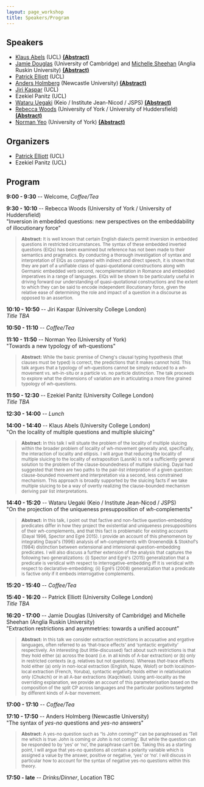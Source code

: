 ```yaml
---
layout: page_workshop
title: Speakers/Program
---
```


## Speakers

- [Klaus Abels](https://www.phon.ucl.ac.uk/home/klaus/ "Klaus's Homepage") (UCL) <a href="#abelsabs">**(Abstract)**</a>
- [Jamie Douglas](http://www.languagesciences.cam.ac.uk/directory/jamie-douglas) (University of Cambridge) and [Michelle Sheehan](https://sites.google.com/site/michellesheehan54/home "Michelle's homepage") (Anglia Ruskin University) <a href="#douglassheehanabs">**(Abstract)**</a>
- [Patrick Elliott](https://patrl.github.io "Patrick's homepage") (UCL)
- [Anders Holmberg](http://www.ncl.ac.uk/elll/staff/profile/anders.holmberg "Anders's Newcastle staff page") (Newcastle University)  <a href="#holmbergabs">**(Abstract)**</a>
- [Jiri Kaspar](http://ucl.academia.edu/JiriKaspar "Jiri's academia.edu page") (UCL)
- Ezekiel Panitz (UCL)
- [Wataru Uegaki](http://web.mit.edu/wuegaki/www/ "Wataru's MIT page") (Keio / Institute Jean-Nicod / JSPS)  <a href="#uegakiabs">**(Abstract)**</a>
- [Rebecca Woods](http://york.academia.edu/RebeccaWoods "Rebecca's academia.edu page") (University of York / University of Huddersfield) <a href="#woodsabs">**(Abstract)**</a>
- [Norman Yeo](https://www.york.ac.uk/language/people/academic-research/norman-yeo/ "Norman's York staff page") (University of York) <a href="#yeoabs">**(Abstract)**</a>

## Organizers

- [Patrick Elliott](https://www.patrickdelliott.me) (UCL)
- Ezekiel Panitz (UCL)

## Program

**9:00 - 9:30** -- Welcome, *Coffee/Tea*

**9:30 - 10:10** -- Rebecca Woods (University of York / University of Huddersfield)<a name="woodsabs"></a><br>
"Inversion in embedded questions: new perspectives on the embeddability of illocutionary force"

> <small>**Abstract:** It is well known that certain English dialects permit inversion in embedded questions in restricted circumstances. The syntax of these embedded inverted questions (EIQs) has been examined but reference has not been made to their semantics and pragmatics. By conducting a thorough investigation of syntax and interpretation of EIQs as compared with indirect and direct speech, it is shown that they are part of a unifiable class of quasi-quotational constructions along with Germanic embedded verb second, recomplementation in Romance and embedded imperatives in a range of languages. EIQs will be shown to be particularly useful in driving forward our understanding of quasi-quotational constructions and the extent to which they can be said to encode independent illocutionary force, given the relative ease of determining the role and impact of a question in a discourse as opposed to an assertion.</small>

**10:10 - 10:50** -- Jiri Kaspar (University College London)<br>
*Title TBA*

**10:50 - 11:10** -- *Coffee/Tea*

**11:10 - 11:50** -- Norman Yeo (University of York)<a name="yeoabs"></a><br>
"Towards a new typology of <i>wh</i>-questions"

> <small>**Abstract:** While the basic premise of Cheng's clausal typing hypothesis (that clauses must be typed) is correct, the predictions that it makes cannot hold. This talk argues that a typology of *wh*-questions cannot be simply reduced to a *wh*-movement vs. *wh*-in-situ or a particle vs. no particle distinction. The talk proceeds to explore what the dimensions of variation are in articulating a more fine grained typology of *wh*-questions.</small>

**11:50 - 12:30** -- Ezekiel Panitz (University College London)<br>
*Title TBA*

**12:30 - 14:00** -- *Lunch*

**14:00 - 14:40** -- Klaus Abels (University College London)<a name="abelsabs"></a><br>
"On the locality of multiple questions and multiple sluicing"

> <small>**Abstract:** In this talk I will situate the problem of the locality of multiple sluicing within the broader problem of locality of wh-movement generally and, specifically, the interaction of locality and ellipsis. I will argue that reducing the locality of multiple sluicing to the locality of extraposition (Lasnik) is not a sufficiently general solution to the problem of the clause-boundedness of multiple sluicing. Dayal had suggested that there are two paths to the pair-list interpration of a given question: clause-bounded movement and interpretation via a second, less constrained mechanism. This approach is broadly supported by the sluicing facts if we take multiple sluicing to be a way of overtly realizing the clause-bounded mechanism deriving pair list interpretations.</small>

**14:40 - 15:20** -- Wataru Uegaki (Keio / Institute Jean-Nicod / JSPS)<a name="uegakiabs"></a><br>
"On the projection of the uniqueness presupposition of <i>wh</i>-complements"

> <small>**Abstract:** In this talk, I point out that factive and non-factive question-embedding predicates differ in how they project the existential and uniqueness presuppositions of their *wh*-complements, and that this fact is problematic for existing accounts (Dayal 1996, Spector and Egré 2015). I provide an account of this phenomenon by integrating Dayal's (1996) analysis of *wh*-complements with Groenendijk & Stokhof’s (1984) distinction between extensional and intensional question-embedding predicates. I will also discuss a further extension of the analysis that captures the following two generalizations: (i) Spector and Egré's (2015) generalization that a predicate is veridical with respect to interrogative-embedding iff it is veridical with respect to declarative-embedding; (ii) Egré’s (2008) generalization that a predicate is factive only if it embeds interrogative complements.</small>

**15:20 - 15:40** -- *Coffee/Tea*

**15:40 - 16:20** -- Patrick Elliott (University College London)<br>
*Title TBA*

**16:20 - 17:00** -- Jamie Douglas (University of Cambridge) and Michelle Sheehan (Anglia Ruskin University)<a name="douglassheehanabs"></a><br>
"Extraction restrictions and asymmetries: towards a unified account"

> <small>**Abstract:** In this talk we consider extraction restrictions in accusative and ergative languages, often referred to as &lsquo;that-trace effects&rsquo; and &lsquo;syntactic ergativity&rsquo; respectively. An interesting (but little-discussed) fact about such restrictions is that they hold either (a) across the board (i.e. in all kinds of A-bar extraction) or (b) only in restricted contexts (e.g. relatives but not questions). Whereas *that*-trace effects hold either (a) only in non-local extraction (English, Nupe, Wolof) or both local/non-local extraction (French, Yoruba), syntactic ergativity holds either in relativisation only (Chukchi) or in all A-bar extractions (Kaqchikel). Using anti-locality as the overriding explanation, we provide an account of this parameterisation based on the composition of the split CP across languages and the particular positions targeted by different kinds of A-bar movement.</small>

**17:00 - 17:10** -- *Coffee/Tea*

**17:10 - 17:50** -- Anders Holmberg (Newcastle University)<a name="holmbergabs"></a><br>
"The syntax of <i>yes-no</i> questions and <i>yes-no</i> answers"

> <small>**Abstract:** A yes-no question such as &ldquo;Is John coming?&rdquo; can be paraphrased as &lsquo;Tell me which is true: John is coming or John is not coming&rsquo;. But while the question can be responded to by &lsquo;yes&rsquo; or &lsquo;no&rsquo;, the paraphrase can’t be. Taking this as a starting point, I will argue that yes-no questions all contain a polarity variable which is assigned a value by the answer, positive or negative, &lsquo;yes&rsquo; or &lsquo;no&rsquo;. I will discuss in particular how to account for the syntax of negative yes-no questions within this theory.</small>

**17:50 - late** -- *Drinks/Dinner*, Location TBC
